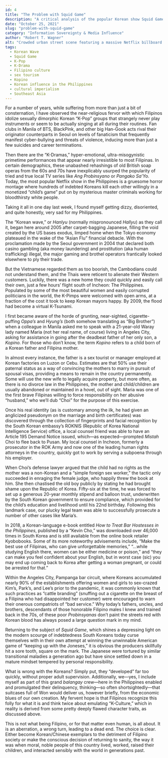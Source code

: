 ```yaml
---
id: 4
title: "The Problem with Squid Game"
description: "A critical analysis of the popular Korean show Squid Game and its social, economic, and political messages."
date: "October 25, 2021"
slug: "problem-with-squid-game"
category: "Information Sovereignty & Media Influence"
author: "Robert T. Wagner"
alt: "Crowded urban street scene featuring a massive Netflix billboard of the Squid Game robot doll, illustrating the global cultural reach of Korean media and its presence in everyday public life."
tags:
  - Korean Wave
  - Squid Game
  - K-Pop
  - K-Drama
  - Filipino culture
  - sex tourism
  - Kopino
  - Korean influence in the Philippines
  - cultural imperialism
  - Southeast Asia
---
```


For a number of years, while suffering from more than just a bit of consternation, I have observed the near-religious fervor with which Filipinos idolize sexually dimorphic Korean “K-Pop” groups that strangely never play instruments or seem to be actually singing at all during their routines. Fan clubs in Manila of BTS, BlackPink, and other big Han-Gook acts rival their originator counterparts in Seoul on levels of fanaticism that frequently manifest cyber-bullying and threats of violence, inducing more than just a few suicides and career terminations.

Then there are the “K-Dramas,” hyper-emotional, ultra-misogynistic primetime performances that appear nearly irresistible to most Filipinas. In certain demographics, these unabashed rehashings of old British soap operas from the 60s and 70s have inexplicably usurped the popularity of tried and true local TV series like _Ang Probinsyano_ or _Pangako Sa’Yo._ Today, the most popular Netflix show in the Philippines is a gruesome horror montage where hundreds of indebted Koreans kill each other willingly in a monetized “child’s game” put on by mysterious master criminals working for bloodthirsty white people.

Taking it all in one day last week, I found myself getting dizzy, disoriented, and quite honestly, very sad for my Philippines.

The “Korean wave,” or _Hanlyu_ (normally mispronounced _Hallyu_) as they call it, began here around 2005 after carpet-bagging Japanese, filling the void created by the US bases exodus, limped home when the Tokyo economy plateaued in the wake of the “Asian Flu” financial debacle. With the proclamation made by the Seoul government in 2004 that declared both casino gambling (aka money laundering) and prostitution (aka human trafficking) illegal, the major gaming and brothel operators frantically looked elsewhere to ply their trade.

But the Vietnamese regarded them as too boorish, the Cambodians could not understand them, and the Thais were reticent to alienate their Western customers. Luckily, there was a new home they could quickly and easily call their own, just a few hours’ flight south of Incheon: The Philippines. Populated by some of the most beautiful women and easily corrupted politicians in the world, the K-Pimps were welcomed with open arms, at a fraction of the cost it took to keep Korean mayors happy. By 2009, the flood had become a virtual K-Tsunami.

I first became aware of the horde of grunting, near-sighted, cigarette-puffing _Oppa’s_ and _Hyung’s_ (both somehow translating as “Big Brother”) when a colleague in Manila asked me to speak with a 21-year-old Waray lady named Maria (not her real name, of course) living in Angeles City, asking for assistance in going after the deadbeat father of her only son, a _Kopino._ For those who don’t know, the term _Kopino_ refers to a child born of a Korean father and Filipina mother.

In almost every instance, the father is a sex tourist or manager employed at Korean factories on Luzon or Cebu. Estimates are that 50% use their paternal status as a way of convincing the mothers to marry in pursuit of spousal visas, providing a means to remain in the country permanently. Some will use the new wife to legally acquire property, but more often, as there is no divorce law in the Philippines, the mother and child/children are usually abandoned or maintained in a hovel, out of sight. Maria was one of the first brave Filipinas willing to force responsibility on her abusive “husband,” who we’ll dub “Choi” for the purpose of this exercise.

Once his real identity (as is customary among the ilk, he had given an anglicized pseudonym on the marriage and birth certificates) was discovered through the collection of fingerprints and facial recognition by the South Korean embassy’s ROKNIS (Republic of Korea National Intelligence Service) office, a local counsel friend was able to have an Article 195 Demand Notice issued, which—as expected—prompted _Mistah_ Choi to flee back to Pusan. My local counsel in Incheon, formerly a prosecutor in the ROK Army and now one of the leading human rights attorneys in the country, quickly got to work by serving a subpoena through his employer.

When Choi’s defense lawyer argued that the child had no rights as the mother was a non-Korean and a “simple foreign sex worker,” the tactic only succeeded in enraging the female judge, who happily threw the book at him. She then chastised the old boy publicly by stating he had brought shame upon the Republic of Korea. Fifty-six at the time, he was forced to set up a generous 20-year monthly stipend and balloon trust, underwritten by the South Korean government to ensure compliance, which provided for the child’s education and livelihood until his 22nd birthday. Following this landmark case, our plucky legal team was able to successfully prosecute a number of other cases like Maria’s.

In 2018, a Korean-language e-book entitled _How to Treat Bar Hostesses in the Philippines_, published by a “Kevin Cho,” was downloaded over 46,000 times in South Korea and is still available from the online book retailer Kyobobooks. Some of its more noteworthy advisements include, “Make the best use of Filipinas, who can give unforgettable memories,” “…while studying English there, women can be either medicine or poison,” and “they can make you feel confident about your English, but in worst case (sic) you may end up coming back to Korea after getting a woman pregnant, or could be arrested for that.”

Within the Angeles City, Pampanga bar circuit, where Koreans accumulated nearly 90% of the establishments offering women and girls to sex-crazed Kim’s, Park’s, and Lee’s prior to the pandemic, it was commonly known that such practices as “cattle branding” (snuffing out a cigarette on the breast of a Filipina who had disappointed her customer) were encouraged to warn their onerous compatriots of “bad service.” Why today’s fathers, uncles, and brothers, descendants of those honorable Filipino males I knew and trained back in the 70s, of these poor _Probinsyanas_ don’t paint the streets red with Korean blood has always posed a large question mark in my mind.

Returning to the subject of _Squid Game_, which shines a depressing light on the modern scourge of indebtedness South Koreans today curse themselves with in their own attempt at winning the unwinnable American game of “keeping up with the Joneses,” it is obvious the producers skillfully hit a sore tooth, square on the mark. The Japanese were tortured by similar transitional maladies a generation ago but have since settled down in a mature mindset tempered by personal responsibility.

What is wrong with the Koreans? Simply put, they “developed” far too quickly, without proper adult supervision. Additionally, we—yes, I include myself as part of this grand _balangay_ crew—here in the Philippines enabled and promulgated their delinquency, thinking—so often shortsightedly—that suitcases full of Won would deliver us, however briefly, from the economic blues of our own creation. My fervent hope is that Filipinos recognize this folly for what it is and think twice about emulating “K-Culture,” which in reality is derived from some pretty deeply flawed character traits, as discussed above.

This is not what being Filipino, or for that matter even human, is all about. It is an aberration, a wrong turn, leading to a dead end. The choice is clear. Either become Korean/Chinese exemplars to the detriment of Filipino society or make the conscious decision of returning to sanity, the way it was when moral, noble people of this country lived, worked, raised their children, and interacted sensibly with the world in generations past.
